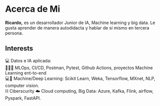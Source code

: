 # Acerca de Mi

**Ricardo,** es un desarrollador Junior de IA, Machine learning y big data. Le gusta  aprender de manera autodidacta y hablar de sí mismo en tercera persona.

## Interests

💻 Datos e IA aplicada:  <br>
🧙🏻‍♂️ MLOps, CI/CD, Postman, Pytest, Github Actions, proyectos Machine Learning ent-to-end <br> 
💻🧠 Machine/Deep Learning: Scikit Learn, Weka, Tensorflow, MXnet, NLP, computer vision. <br> 
⛓️ Ciberscurity
☁️ Cloud computing, Big Data: Azure, Kafka, Flink, airflow, Pyspark, FastAPI.